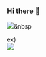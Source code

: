 ### Hi there 👋

<!--
**mangolee2/mangolee2** is a ✨ _special_ ✨ repository because its `README.md` (this file) appears on your GitHub profile.

Here are some ideas to get you started:

- 🔭 I’m currently working on ...
- 🌱 I’m currently learning ...
- 👯 I’m looking to collaborate on ...
- 🤔 I’m looking for help with ...
- 💬 Ask me about ...
- 📫 How to reach me: ...
- 😄 Pronouns: ...
- ⚡ Fun fact: ...
-->
  <img src="https://img.shields.io/badge/텍스트-색상코드?style=flat-square&logo=로고이름&logoColor=white"/></a>&nbsp 
  
ex)  
  <img src="https://img.shields.io/badge/python-007396?style=flat-square&logo=Java&logoColor=white"/></a>
